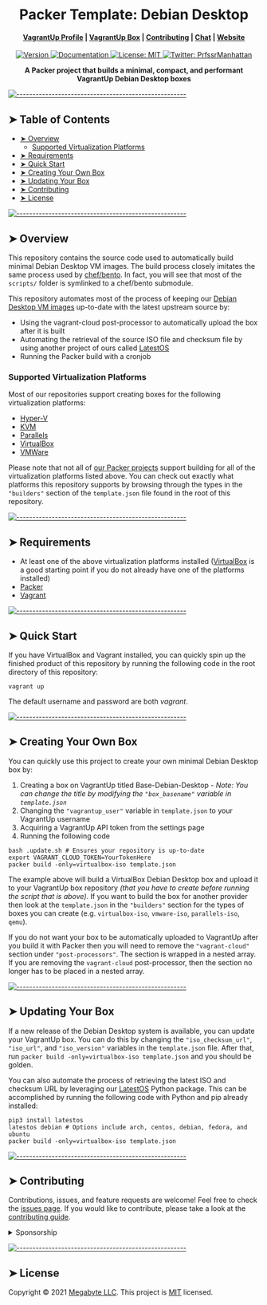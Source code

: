 <!-- ⚠️ This README has been generated from the file(s) "./.modules/docs/blueprint-readme.md" ⚠️--><h1 align="center" style="text-align:center;">Packer Template: Debian Desktop</h1>

<div align="center">
  <h4>
    <a href="https://app.vagrantup.com/ProfessorManhattan">VagrantUp Profile</a>
    <span> | </span>
    <a href="https://app.vagrantup.com/ProfessorManhattan/boxes/Base-Debian-Desktop">VagrantUp Box</a>
    <span> | </span>
    <a href="https://gitlab.com/megabyte-space/packer/Base-Debian-Desktop/-/blob/master/CONTRIBUTING.md">Contributing</a>
    <span> | </span>
    <a href="https://app.slack.com/client/T01ABCG4NK1/C01NN74H0LW/details/">Chat</a>
    <span> | </span>
    <a href="https://megabyte.space">Website</a>
  </h4>
</div>
<p style="text-align:center;">
  <a href="https://gitlab.com/megabyte-space/packer/Base-Debian-Desktop">
    <img alt="Version" src="https://img.shields.io/badge/version-10.9.0-blue.svg?cacheSeconds=2592000" />
  </a>
  <a href="https://megabyte.space/docs/packer" target="_blank">
    <img alt="Documentation" src="https://img.shields.io/badge/documentation-yes-brightgreen.svg" />
  </a>
  <a href="https://gitlab.com/megabyte-space/packer/Base-Debian-Desktop/-/raw/master/LICENSE" target="_blank">
    <img alt="License: MIT" src="https://img.shields.io/badge/License-MIT-yellow.svg" />
  </a>
  <a href="https://twitter.com/PrfssrManhattan" target="_blank">
    <img alt="Twitter: PrfssrManhattan" src="https://img.shields.io/twitter/follow/PrfssrManhattan.svg?style=social" />
  </a>
</p>

<p align="center" style="text-align:center;">
  <b>A Packer project that builds a minimal, compact, and performant VagrantUp Debian Desktop boxes</b></br>
</p>


[![-----------------------------------------------------](https://raw.githubusercontent.com/andreasbm/readme/master/assets/lines/aqua.png)](#table-of-contents)

## ➤ Table of Contents

* [➤ Overview](#-overview)
	* [Supported Virtualization Platforms](#supported-virtualization-platforms)
* [➤ Requirements](#-requirements)
* [➤ Quick Start](#-quick-start)
* [➤ Creating Your Own Box](#-creating-your-own-box)
* [➤ Updating Your Box](#-updating-your-box)
* [➤ Contributing](#-contributing)
* [➤ License](#-license)

[![-----------------------------------------------------](https://raw.githubusercontent.com/andreasbm/readme/master/assets/lines/aqua.png)](#overview)

## ➤ Overview

This repository contains the source code used to automatically build minimal Debian Desktop VM images. The build process closely imitates the same process used by [chef/bento](https://github.com/chef/bento). In fact, you will see that most of the `scripts/` folder is symlinked to a chef/bento submodule.

This repository automates most of the process of keeping our [Debian Desktop VM images](https://app.vagrantup.com/ProfessorManhattan/boxes/Base-Debian-Desktop) up-to-date with the latest upstream source by:

* Using the vagrant-cloud post-processor to automatically upload the box after it is built
* Automating the retrieval of the source ISO file and checksum file by using another project of ours called [LatestOS](https://pypi.org/project/latestos/)
* Running the Packer build with a cronjob

### Supported Virtualization Platforms

Most of our repositories support creating boxes for the following virtualization platforms:

* [Hyper-V](https://gitlab.com/megabyte-space/ansible-roles/hyperv)
* [KVM](https://gitlab.com/megabyte-space/ansible-roles/kvm)
* [Parallels](https://gitlab.com/megabyte-space/ansible-roles/parallels)
* [VirtualBox](https://gitlab.com/megabyte-space/ansible-roles/virtualbox)
* [VMWare](https://gitlab.com/megabyte-space/ansible-roles/vmware)

Please note that not all of [our Packer projects](https://gitlab.com/megabyte-space/packer) support building for all of the virtualization platforms listed above. You can check out exactly what platforms this repository supports by browsing through the types in the `"builders"` section of the `template.json` file found in the root of this repository.


[![-----------------------------------------------------](https://raw.githubusercontent.com/andreasbm/readme/master/assets/lines/aqua.png)](#requirements)

## ➤ Requirements

* At least one of the above virtualization platforms installed ([VirtualBox]((https://gitlab.com/megabyte-space/ansible-roles/virtualbox)) is a good starting point if you do not already have one of the platforms installed)
* [Packer](https://gitlab.com/megabyte-space/ansible-roles/packer)
* [Vagrant](https://gitlab.com/megabyte-space/ansible-roles/vagrant)


[![-----------------------------------------------------](https://raw.githubusercontent.com/andreasbm/readme/master/assets/lines/aqua.png)](#quick-start)

## ➤ Quick Start

If you have VirtualBox and Vagrant installed, you can quickly spin up the finished product of this repository by running the following code in the root directory of this repository:

```shell
vagrant up
```

The default username and password are both *vagrant*.


[![-----------------------------------------------------](https://raw.githubusercontent.com/andreasbm/readme/master/assets/lines/aqua.png)](#creating-your-own-box)

## ➤ Creating Your Own Box

You can quickly use this project to create your own minimal Debian Desktop box by:

1. Creating a box on VagrantUp titled Base-Debian-Desktop - *Note: You can change the title by modifying the `"box_basename"` variable in `template.json`*
2. Changing the `"vagrantup_user"` variable in `template.json` to your VagrantUp username
3. Acquiring a VagrantUp API token from the settings page
4. Running the following code

```shell
bash .update.sh # Ensures your repository is up-to-date
export VAGRANT_CLOUD_TOKEN=YourTokenHere
packer build -only=virtualbox-iso template.json
```

The example above will build a VirtualBox Debian Desktop box and upload it to your VagrantUp box repository *(that you have to create before running the script that is above)*. If you want to build the box for another provider then look at the `template.json` in the `"builders"` section for the types of boxes you can create (e.g. `virtualbox-iso`, `vmware-iso`, `parallels-iso`, `qemu`).

If you do not want your box to be automatically uploaded to VagrantUp after you build it with Packer then you will need to remove the `"vagrant-cloud"` section under `"post-processors"`. The section is wrapped in a nested array. If you are removing the `vagrant-cloud` post-processor, then the section no longer has to be placed in a nested array.


[![-----------------------------------------------------](https://raw.githubusercontent.com/andreasbm/readme/master/assets/lines/aqua.png)](#updating-your-box)

## ➤ Updating Your Box

If a new release of the Debian Desktop system is available, you can update your VagrantUp box. You can do this by changing the `"iso_checksum_url"`, `"iso_url"`, and `"iso_version"` variables in the `template.json` file. After that, run `packer build -only=virtualbox-iso template.json` and you should be golden.

You can also automate the process of retrieving the latest ISO and checksum URL by leveraging our [LatestOS](https://pypi.org/project/latestos/) Python package. This can be accomplished by running the following code with Python and pip already installed:

```shell
pip3 install latestos
latestos debian # Options include arch, centos, debian, fedora, and ubuntu
packer build -only=virtualbox-iso template.json
```


[![-----------------------------------------------------](https://raw.githubusercontent.com/andreasbm/readme/master/assets/lines/aqua.png)](#contributing)

## ➤ Contributing

Contributions, issues, and feature requests are welcome! Feel free to check the [issues page](https://gitlab.com/megabyte-space/packer/Base-Debian-Desktop/-/issues). If you would like to contribute, please take a look at the [contributing guide](https://gitlab.com/megabyte-space/packer/Base-Debian-Desktop/-/blob/master/CONTRIBUTING.md).

<details>
<summary>Sponsorship</summary>
<br/>
<blockquote>
<br/>
I create open source projects out of love. Although I have a job, shelter, and as much fast food as I can handle, it would still be pretty cool to be appreciated by the community for something I have spent a lot of time and money on. Please consider sponsoring me! Who knows? Maybe I will be able to quit my job and publish open source full time.
<br/><br/>Sincerely,<br/><br/>

***Brian Zalewski***<br/><br/>
</blockquote>

<a href="https://www.patreon.com/ProfessorManhattan">
  <img src="https://c5.patreon.com/external/logo/become_a_patron_button@2x.png" width="160">
</a>

</details>


[![-----------------------------------------------------](https://raw.githubusercontent.com/andreasbm/readme/master/assets/lines/aqua.png)](#license)

## ➤ License

Copyright © 2021 [Megabyte LLC](https://megabyte.space). This project is [MIT](https://gitlab.com/megabyte-space/packer/Base-Debian-Desktop/-/raw/master/LICENSE) licensed.


